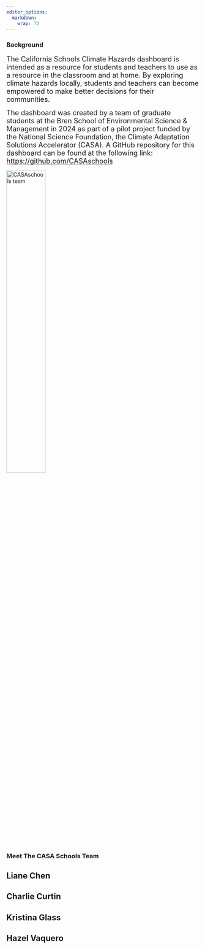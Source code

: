 ```yaml
---
editor_options: 
  markdown: 
    wrap: 72
---
```


### Background

<span style="font-size:18px;"> The California Schools Climate Hazards
dashboard is intended as a resource for students and teachers to use as
a resource in the classroom and at home. By exploring climate hazards
locally, students and teachers can become empowered to make better
decisions for their communities.

<span style="font-size:18px;"> The dashboard was created by a team of
graduate students at the Bren School of Environmental Science &
Management in 2024 as part of a pilot project funded by the National
Science Foundation, the Climate Adaptation Solutions Accelerator (CASA).
A GitHub repository for this dashboard can be found at the following
link: <https://github.com/CASAschools>

<img src="CASAschools2.JPG" alt="CASAschools team" width="45%">

</span>

<br>

### Meet The CASA Schools Team

## Liane Chen

## Charlie Curtin

## Kristina Glass

## Hazel Vaquero
